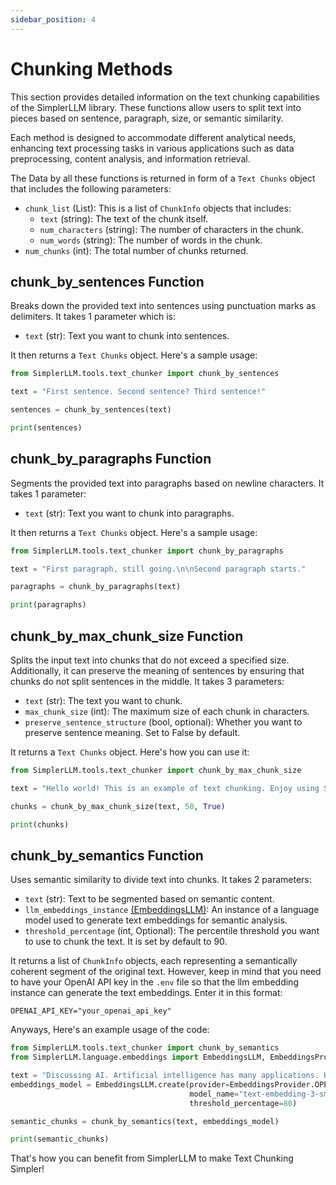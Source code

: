 ```yaml
---
sidebar_position: 4
--- 
```


# Chunking Methods

This section provides detailed information on the text chunking capabilities of the SimplerLLM library. These functions allow users to split text into pieces based on sentence, paragraph, size, or semantic similarity.

Each method is designed to accommodate different analytical needs, enhancing text processing tasks in various applications such as data preprocessing, content analysis, and information retrieval.

The Data by all these functions is returned in form of a `Text Chunks` object that includes the following parameters:
- `chunk_list` (List): This is a list of `ChunkInfo` objects that includes:
    - `text` (string): The text of the chunk itself.
    - `num_characters` (string): The number of characters in the chunk.
    - `num_words` (string): The number of words in the chunk.
- `num_chunks` (int): The total number of chunks returned.

## chunk_by_sentences Function

Breaks down the provided text into sentences using punctuation marks as delimiters. It takes 1 parameter which is:
- `text` (str): Text you want to chunk into sentences.

It then returns a `Text Chunks` object. Here's a sample usage:

```python
from SimplerLLM.tools.text_chunker import chunk_by_sentences

text = "First sentence. Second sentence? Third sentence!"

sentences = chunk_by_sentences(text)

print(sentences)
```

## chunk_by_paragraphs Function

Segments the provided text into paragraphs based on newline characters. It takes 1 parameter:
- `text` (str): Text you want to chunk into paragraphs.

It then returns a `Text Chunks` object. Here's a sample usage:

```python
from SimplerLLM.tools.text_chunker import chunk_by_paragraphs

text = "First paragraph, still going.\n\nSecond paragraph starts."

paragraphs = chunk_by_paragraphs(text)

print(paragraphs)
```

## chunk_by_max_chunk_size Function

Splits the input text into chunks that do not exceed a specified size. Additionally, it can preserve the meaning of sentences by ensuring that chunks do not split sentences in the middle. It takes 3 parameters:
- `text` (str): The text you want to chunk.
- `max_chunk_size` (int): The maximum size of each chunk in characters.
- `preserve_sentence_structure` (bool, optional): Whether you want to preserve sentence meaning. Set to False by default.

It returns a `Text Chunks` object. Here's how you can use it:

```python
from SimplerLLM.tools.text_chunker import chunk_by_max_chunk_size

text = "Hello world! This is an example of text chunking. Enjoy using SimplerLLM."

chunks = chunk_by_max_chunk_size(text, 50, True)

print(chunks)
```

## chunk_by_semantics Function

Uses semantic similarity to divide text into chunks. It takes 2 parameters:
- `text` (str): Text to be segmented based on semantic content.
- `llm_embeddings_instance` [(EmbeddingsLLM)](https://docs.simplerllm.com/Vector%20Storage/Vector%20Embeddings): An instance of a language model used to generate text embeddings for semantic analysis.
- `threshold_percentage` (int, Optional): The percentile threshold you want to use to chunk the text. It is set by default to 90.

It returns a list of `ChunkInfo` objects, each representing a semantically coherent segment of the original text. However, keep in mind that you need to have your OpenAI API key in the `.env` file so that the llm embedding instance can generate the text embeddings. Enter it in this format:

```
OPENAI_API_KEY="your_openai_api_key"
```

Anyways, Here's an example usage of the code:

```python
from SimplerLLM.tools.text_chunker import chunk_by_semantics
from SimplerLLM.language.embeddings import EmbeddingsLLM, EmbeddingsProvider

text = "Discussing AI. Artificial intelligence has many applications. However, Dogs like bones"
embeddings_model = EmbeddingsLLM.create(provider=EmbeddingsProvider.OPENAI,
                                        model_name="text-embedding-3-small"
                                        threshold_percentage=80) 

semantic_chunks = chunk_by_semantics(text, embeddings_model)

print(semantic_chunks)
```
That's how you can benefit from SimplerLLM to make Text Chunking Simpler!
